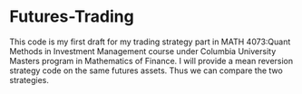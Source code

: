 Futures-Trading
===============
This code is my first draft for my trading strategy part in MATH 4073:Quant Methods in Investment Management course
under Columbia University Masters program in Mathematics of Finance.
I will provide a mean reversion strategy code on the same futures assets. Thus we can compare the two strategies.
